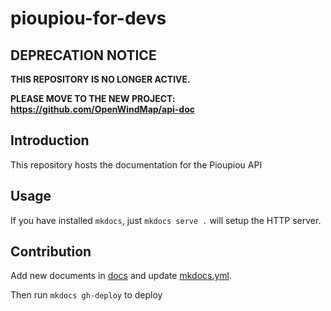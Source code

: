 # pioupiou-for-devs

## DEPRECATION NOTICE
**THIS REPOSITORY IS NO LONGER ACTIVE.**

**PLEASE MOVE TO THE NEW PROJECT: https://github.com/OpenWindMap/api-doc**

## Introduction

This repository hosts the documentation for the Pioupiou API

## Usage

If you have installed `mkdocs`, just `mkdocs serve .` will setup the HTTP server.

## Contribution

Add new documents in [docs](docs) and update [mkdocs.yml](mkdocs.yml).

Then run `mkdocs gh-deploy` to deploy
